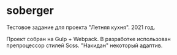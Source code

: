 # soberger
Тестовое задание для проекта "Летняя кухня". 2021 год.

Проект собран на Gulp + Webpack. В разработке использован препроцессор стилей Scss. "Накидан" некоторый адаптив.
